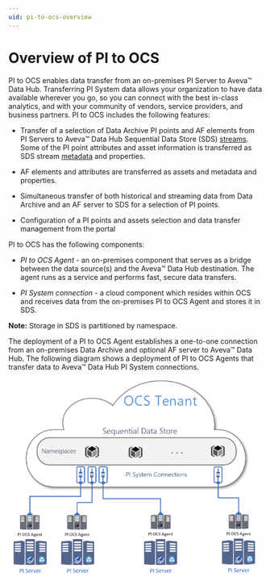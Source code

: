 ```yaml
---
uid: pi-to-ocs-overview
---
```


# Overview of PI to OCS

PI to OCS enables data transfer from an on-premises PI Server to Aveva&trade; Data Hub. Transferring PI System data allows your organization to have data available wherever you go, so you can connect with the best in-class analytics, and with your community of vendors, service providers, and business partners. PI to OCS includes the following features:

* Transfer of a selection of Data Archive PI points and AF elements from PI Servers to Aveva&trade; Data Hub Sequential Data Store (SDS) [streams](xref:sdsStreams). Some of the PI point attributes and asset information is transferred as SDS stream [metadata](xref:sds-streams-metadata) and properties.

* AF elements and attributes are transferred as assets and metadata and properties.

* Simultaneous transfer of both historical and streaming data from Data Archive and an AF server to SDS for a selection of PI points.

* Configuration of a PI points and assets selection and data transfer management from the portal

PI to OCS has the following components:

- *PI to OCS Agent* - an on-premises component that serves as a bridge between the data source(s) and the Aveva&trade; Data Hub destination. The agent runs as a service and performs fast, secure data transfers.

- *PI System connection* - a cloud component which resides within OCS and receives data from the on-premises PI to OCS Agent and stores it in SDS.

**Note:** Storage in SDS is partitioned by namespace.

The deployment of a PI to OCS Agent establishes a one-to-one connection from an on-premises Data Archive and optional AF server to Aveva&trade; Data Hub. The following diagram shows a deployment of PI to OCS Agents that transfer data to Aveva&trade; Data Hub PI System connections.

![PI to OCS](../../images/ocs-diagram.png)
